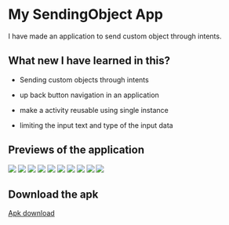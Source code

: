 # My SendingObject App

I have made an application to send custom object through intents.

## What new I have learned in this?

- Sending custom objects through intents

- up back button navigation in an application

- make a activity reusable using single instance

- limiting the input text and type of the input data



## Previews of the application

![](https://github.com/alein249/Sending-Objects/blob/master/app/src/main/res/drawable/so1.jpg)
![](https://github.com/alein249/Sending-Objects/blob/master/app/src/main/res/drawable/so2.jpg)
![](https://github.com/alein249/Sending-Objects/blob/master/app/src/main/res/drawable/so3.jpg)
![](https://github.com/alein249/Sending-Objects/blob/master/app/src/main/res/drawable/so4.jpg)
![](https://github.com/alein249/Sending-Objects/blob/master/app/src/main/res/drawable/so5.jpg)
![](https://github.com/alein249/Sending-Objects/blob/master/app/src/main/res/drawable/so6.jpg)
![](https://github.com/alein249/Sending-Objects/blob/master/app/src/main/res/drawable/so7.jpg)
![](https://github.com/alein249/Sending-Objects/blob/master/app/src/main/res/drawable/so8.jpg)
![](https://github.com/alein249/Sending-Objects/blob/master/app/src/main/res/drawable/so9.jpg)
![](https://github.com/alein249/Sending-Objects/blob/master/app/src/main/res/drawable/so10.jpg)

## Download the apk

[Apk download](https://github.com/alein249/Sending-Objects/releases/download/Latest/app-release.apk)
